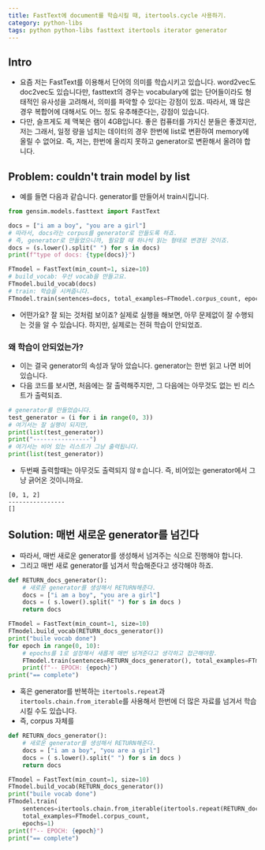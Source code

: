 ```yaml
---
title: FastText에 document를 학습시킬 때, itertools.cycle 사용하기.
category: python-libs
tags: python python-libs fasttext itertools iterator generator
---
```


## Intro

- 요즘 저는 FastText를 이용해서 단어의 의미를 학습시키고 있습니다. word2vec도 doc2vec도 있습니다만, fasttext의 경우는 vocabulary에 없는 단어들이라도 형태적인 유사성을 고려해서, 의미를 파악할 수 있다는 강점이 있죠. 따라서, 꽤 많은 경우 복합어에 대해서도 어느 정도 유추해준다는, 강점이 있습니다. 
- 다만, 슬프게도 제 맥북은 램이 4GB입니다. 좋은 컴퓨터를 가지신 분들은 좋겠지만, 저는 그래서, 일정 량을 넘치는 데이터의 경우 한번에 list로 변환하여 memory에 올릴 수 없어요. 즉, 저는, 한번에 올리지 못하고 generator로 변환해서 올려야 합니다. 

## Problem: couldn't train model by list

- 예를 들면 다음과 같습니다. generator를 만들어서 train시킵니다.

```python 
from gensim.models.fasttext import FastText

docs = ["i am a boy", "you are a girl"]
# 따라서, docs라는 corpus를 generator로 만들도록 하죠. 
# 즉, generator로 만들었으니까, 필요할 때 하나씩 읽는 형태로 변경된 것이죠.
docs = (s.lower().split(" ") for s in docs)
print(f"type of docs: {type(docs)}")

FTmodel = FastText(min_count=1, size=10)
# build_vocab: 우선 vocab을 만들고요. 
FTmodel.build_vocab(docs)
# train: 학습을 시켜줍니다.
FTmodel.train(sentences=docs, total_examples=FTmodel.corpus_count, epochs=10)
```

- 어떤가요? 잘 되는 것처럼 보이죠? 실제로 실행을 해보면, 아무 문제없이 잘 수행되는 것을 알 수 있습니다. 하지만, 실제로는 전혀 학습이 안되었죠.

### 왜 학습이 안되었는가? 

- 이는 결국 generator의 속성과 닿아 았습니다. generator는 한번 읽고 나면 비어 있습니다. 
- 다음 코드를 보시면, 처음에는 잘 출력해주지만, 그 다음에는 아무것도 없는 빈 리스트가 출력되죠.

```python
# generator를 만들었습니다. 
test_generator = (i for i in range(0, 3))
# 여기서는 잘 실행이 되지만, 
print(list(test_generator))
print("----------------")
# 여기서는 비어 있는 리스트가 그냥 출력됩니다.
print(list(test_generator))
```

- 두번째 출력할때는 아무것도 출력되지 않ㅎ습니다. 즉, 비어있는 generator에서 그냥 긁어온 것이니까요.

```plaintext
[0, 1, 2]
----------------
[]
```

## Solution: 매번 새로운 generator를 넘긴다

- 따라서, 매번 새로운 generator를 생성해서 넘겨주는 식으로 진행해야 합니다. 
- 그리고 매번 새로 generator를 넘겨서 학습해준다고 생각해야 하죠.

```python
def RETURN_docs_generator():
    # 새로운 generator를 생성해서 RETURN해준다.
    docs = ["i am a boy", "you are a girl"]
    docs = ( s.lower().split(" ") for s in docs )
    return docs

FTmodel = FastText(min_count=1, size=10)
FTmodel.build_vocab(RETURN_docs_generator())
print("buile vocab done")
for epoch in range(0, 10):
    # epochs를 1로 설정해서 새롭게 매번 넘겨준다고 생각하고 접근해야함.
    FTmodel.train(sentences=RETURN_docs_generator(), total_examples=FTmodel.corpus_count, epochs=1)
    print(f"-- EPOCH: {epoch}")
print("== complete")
```

- 혹은 generator를 반복하는 `itertools.repeat`과 `itertools.chain.from_iterable`를 사용해서 한번에 더 많은 자료를 넘겨서 학습시킬 수도 있습니다.
- 즉, corpus 자체를 

```python
def RETURN_docs_generator():
    # 새로운 generator를 생성해서 RETURN해준다.
    docs = ["i am a boy", "you are a girl"]
    docs = ( s.lower().split(" ") for s in docs )
    return docs

FTmodel = FastText(min_count=1, size=10)
FTmodel.build_vocab(RETURN_docs_generator())
print("buile vocab done")
FTmodel.train(
    sentences=itertools.chain.from_iterable(itertools.repeat(RETURN_docs_generator(), 3)), 
    total_examples=FTmodel.corpus_count, 
    epochs=1)
print(f"-- EPOCH: {epoch}")
print("== complete")
```
